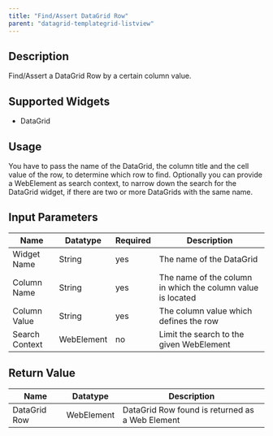 ```yaml
---
title: "Find/Assert DataGrid Row"
parent: "datagrid-templategrid-listview"
---
```


## Description

Find/Assert a DataGrid Row by a certain column value.

## Supported Widgets
 + DataGrid

## Usage

You have to pass the name of the DataGrid, the column title and the cell value of the row, to determine which row to find.
Optionally you can provide a WebElement as search context, to narrow down the search for the DataGrid widget, if there are two or more DataGrids with the same name.

## Input Parameters

Name | Datatype | Required | Description
--- | --- | --- | ---
Widget Name | String | yes | The name of the DataGrid
Column Name | String | yes |The name of the column in which the column value is located
Column Value | String | yes | The column value which defines the row
Search Context | WebElement | no | Limit the search to the given WebElement

## Return Value

Name | Datatype | Description
--- | --- | ---
DataGrid Row | WebElement | DataGrid Row found is returned as a Web Element
